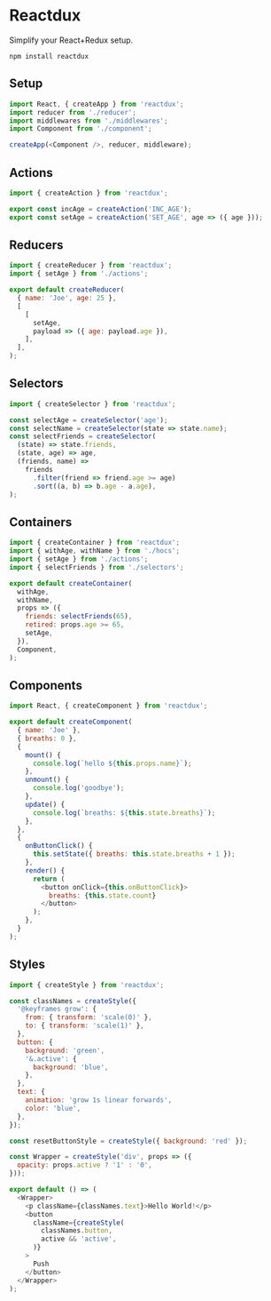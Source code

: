 # Reactdux
Simplify your React+Redux setup.

```npm install reactdux```


## Setup

```js
import React, { createApp } from 'reactdux';
import reducer from './reducer';
import middlewares from './middlewares';
import Component from './component';

createApp(<Component />, reducer, middleware);
```

## Actions

```js
import { createAction } from 'reactdux';

export const incAge = createAction('INC_AGE');
export const setAge = createAction('SET_AGE', age => ({ age }));
```

## Reducers

```js
import { createReducer } from 'reactdux';
import { setAge } from './actions';

export default createReducer(
  { name: 'Joe', age: 25 },
  [
    [
      setAge,
      payload => ({ age: payload.age }),
    ],
  ],
);
```

## Selectors
```js
import { createSelector } from 'reactdux';

const selectAge = createSelector('age');
const selectName = createSelector(state => state.name);
const selectFriends = createSelector(
  (state) => state.friends,
  (state, age) => age,
  (friends, name) =>
    friends
      .filter(friend => friend.age >= age)
      .sort((a, b) => b.age - a.age),
);
```

## Containers
```js
import { createContainer } from 'reactdux';
import { withAge, withName } from './hocs';
import { setAge } from './actions';
import { selectFriends } from './selectors';

export default createContainer(
  withAge,
  withName,
  props => ({
    friends: selectFriends(65),
    retired: props.age >= 65,
    setAge,
  }),
  Component,
);
```

## Components
```js
import React, { createComponent } from 'reactdux';

export default createComponent(
  { name: 'Joe' },
  { breaths: 0 },
  {
    mount() {
      console.log(`hello ${this.props.name}`);
    },
    unmount() {
      console.log('goodbye');
    },
    update() {
      console.log(`breaths: ${this.state.breaths}`);
    },
  },
  {
    onButtonClick() {
      this.setState({ breaths: this.state.breaths + 1 });
    },
    render() {
      return (
        <button onClick={this.onButtonClick}>
          breaths: {this.state.count}
        </button>
      );
    },
  }
);
```

## Styles
```js
import { createStyle } from 'reactdux';

const classNames = createStyle({
  '@keyframes grow': {
    from: { transform: 'scale(0)' },
    to: { transform: 'scale(1)' },
  },
  button: {
    background: 'green',
    '&.active': {
      background: 'blue',
    },
  },
  text: {
    animation: 'grow 1s linear forwards',
    color: 'blue',
  },
});

const resetButtonStyle = createStyle({ background: 'red' });

const Wrapper = createStyle('div', props => ({
  opacity: props.active ? '1' : '0',
}));

export default () => (
  <Wrapper>
    <p className={classNames.text}>Hello World!</p>
    <button
      className={createStyle(
        classNames.button,
        active && 'active',
      )}
    >
      Push
    </button>
  </Wrapper>
);
```
